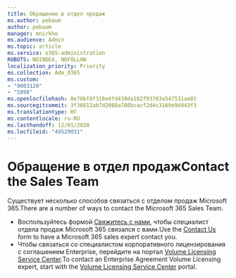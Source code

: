 ```yaml
---
title: Обращение в отдел продаж
ms.author: pebaum
author: pebaum
manager: mnirkhe
ms.audience: Admin
ms.topic: article
ms.service: o365-administration
ROBOTS: NOINDEX, NOFOLLOW
localization_priority: Priority
ms.collection: Adm_O365
ms.custom:
- "9003120"
- "5898"
ms.openlocfilehash: 8e76bf8f318e4fd438da182f93703a547531aa01
ms.sourcegitcommit: 3f36012ab7d2088a708bcacf2d4c3169e9d443f3
ms.translationtype: HT
ms.contentlocale: ru-RU
ms.lasthandoff: 12/01/2020
ms.locfileid: "49529031"
---
```

# <a name="contact-the-sales-team"></a><span data-ttu-id="be10b-102">Обращение в отдел продаж</span><span class="sxs-lookup"><span data-stu-id="be10b-102">Contact the Sales Team</span></span>

<span data-ttu-id="be10b-103">Существует несколько способов связаться с отделом продаж Microsoft 365.</span><span class="sxs-lookup"><span data-stu-id="be10b-103">There are a number of ways to contact the Microsoft 365 Sales Team.</span></span>

- <span data-ttu-id="be10b-104">Воспользуйтесь формой [Свяжитесь с нами](https://go.microsoft.com/fwlink/p/?LinkId=518644&clcid=0x0409), чтобы специалист отдела продаж Microsoft 365 связался с вами.</span><span class="sxs-lookup"><span data-stu-id="be10b-104">Use the  [Contact Us](https://go.microsoft.com/fwlink/p/?LinkId=518644&clcid=0x0409)  form to have a Microsoft 365 sales expert contact you.</span></span>
- <span data-ttu-id="be10b-105">Чтобы связаться со специалистом корпоративного лицензирования с соглашением Enterprise, перейдите на портал [Volume Licensing Service Center](https://go.microsoft.com/fwlink/p/?LinkId=329762).</span><span class="sxs-lookup"><span data-stu-id="be10b-105">To contact an Enterprise Agreement Volume Licensing expert, start with the  [Volume Licensing Service Center](https://go.microsoft.com/fwlink/p/?LinkId=329762) portal.</span></span>
